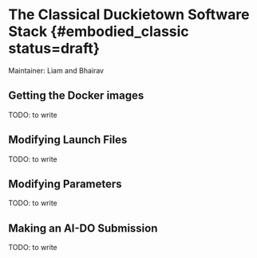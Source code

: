 # The Classical Duckietown Software Stack {#embodied_classic status=draft}

Maintainer: Liam and Bhairav

## Getting the Docker images

TODO: to write

## Modifying Launch Files

TODO: to write

## Modifying Parameters

TODO: to write

## Making an AI-DO Submission

TODO: to write

